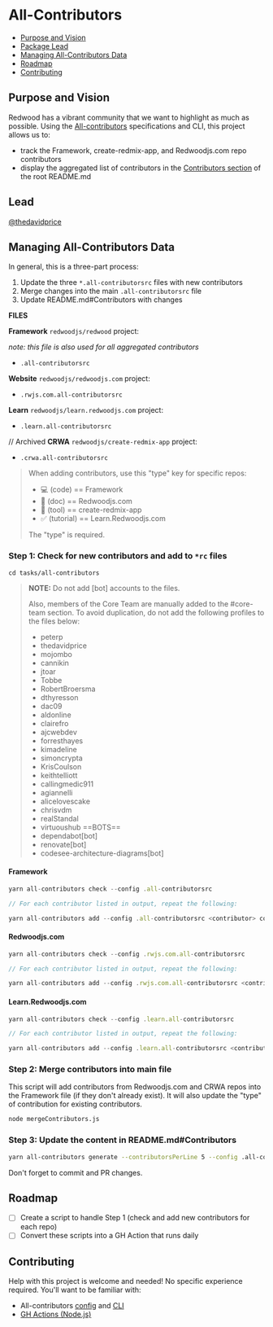 # All-Contributors

<!-- toc -->

- [Purpose and Vision](#Purpose-and-Vision)
- [Package Lead](#Package-Lead)
- [Managing All-Contributors Data](#step-2-merge-contributors-into-main-file)
- [Roadmap](#Roadmap)
- [Contributing](#Contributing)

## Purpose and Vision

Redwood has a vibrant community that we want to highlight as much as possible. Using the [All-contributors](https://allcontributors.org/) specifications and CLI, this project allows us to:

- track the Framework, create-redmix-app, and Redwoodjs.com repo contributors
- display the aggregated list of contributors in the [Contributors section](https://github.com/redwoodjs/redwood/blob/main/README.md#contributors) of the root README.md

## Lead

[@thedavidprice](https://github.com/thedavidprice)

## Managing All-Contributors Data

In general, this is a three-part process:

1. Update the three `*.all-contributorsrc` files with new contributors
2. Merge changes into the main `.all-contributorsrc` file
3. Update README.md#Contributors with changes

**FILES**

**Framework** `redwoodjs/redwood` project:

_note: this file is also used for all aggregated contributors_

- `.all-contributorsrc`

**Website** `redwoodjs/redwoodjs.com` project:

- `.rwjs.com.all-contributorsrc`

**Learn** `redwoodjs/learn.redwoodjs.com` project:

- `.learn.all-contributorsrc`

// Archived
**CRWA** `redwoodjs/create-redmix-app` project:

- `.crwa.all-contributorsrc`

> When adding contributors, use this "type" key for specific repos:
>
> - 💻 (code) == Framework
> - 📖 (doc) == Redwoodjs.com
> - 🔧 (tool) == create-redmix-app
> - ✅ (tutorial) == Learn.Redwoodjs.com
>
> The "type" is required.

### Step 1: Check for new contributors and add to `*rc` files

`cd tasks/all-contributors`

> **NOTE:**
> Do not add [bot] accounts to the files.
>
> Also, members of the Core Team are manually added to the #core-team section. To avoid duplication, do not add the following profiles to the files below:
>
> - peterp
> - thedavidprice
> - mojombo
> - cannikin
> - jtoar
> - Tobbe
> - RobertBroersma
> - dthyresson
> - dac09
> - aldonline
> - clairefro
> - ajcwebdev
> - forresthayes
> - kimadeline
> - simoncrypta
> - KrisCoulson
> - keithtelliott
> - callingmedic911
> - agiannelli
> - alicelovescake
> - chrisvdm
> - realStandal
> - virtuoushub
>   ==BOTS==
> - dependabot[bot]
> - renovate[bot]
> - codesee-architecture-diagrams[bot]

#### Framework

```js
yarn all-contributors check --config .all-contributorsrc

// For each contributor listed in output, repeat the following:

yarn all-contributors add --config .all-contributorsrc <contributor> code
```

#### Redwoodjs.com

```js
yarn all-contributors check --config .rwjs.com.all-contributorsrc

// For each contributor listed in output, repeat the following:

yarn all-contributors add --config .rwjs.com.all-contributorsrc <contributor> doc
```

#### Learn.Redwoodjs.com

```js
yarn all-contributors check --config .learn.all-contributorsrc

// For each contributor listed in output, repeat the following:

yarn all-contributors add --config .learn.all-contributorsrc <contributor> tutorial
```

### Step 2: Merge contributors into main file

This script will add contributors from Redwoodjs.com and CRWA repos into the Framework file (if they don't already exist). It will also update the "type" of contribution for existing contributors.

```bash
node mergeContributors.js
```

### Step 3: Update the content in README.md#Contributors

```bash
yarn all-contributors generate --contributorsPerLine 5 --config .all-contributorsrc
```

Don't forget to commit and PR changes.

## Roadmap

- [ ] Create a script to handle Step 1 (check and add new contributors for each repo)
- [ ] Convert these scripts into a GH Action that runs daily

## Contributing

Help with this project is welcome and needed! No specific experience required. You'll want to be familiar with:

- All-contributors [config](https://allcontributors.org/docs/en/cli/configuration) and [CLI](https://allcontributors.org/docs/en/cli/usage)
- [GH Actions (Node.js)](https://docs.github.com/en/actions/language-and-framework-guides/using-nodejs-with-github-actions)
